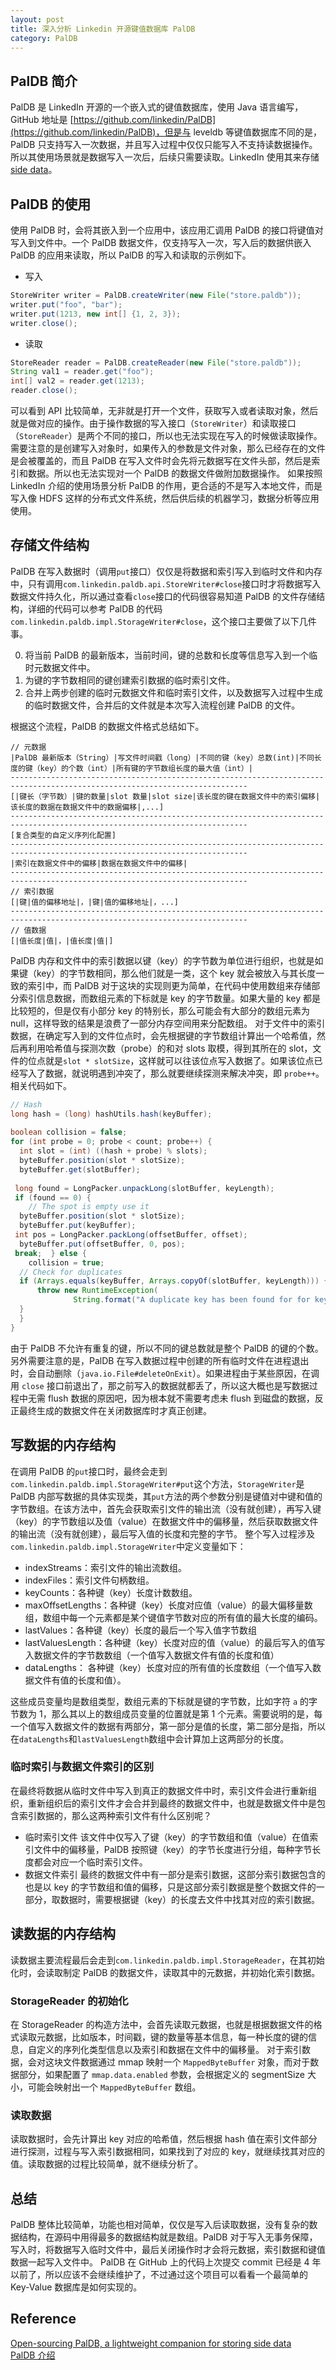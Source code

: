 ```yaml
---
layout: post
title: 深入分析 Linkedin 开源键值数据库 PalDB
category: PalDB
---
```


## PalDB 简介
PalDB 是 LinkedIn 开源的一个嵌入式的键值数据库，使用 Java 语言编写，GitHub 地址是 [https://github.com/linkedin/PalDB](https://github.com/linkedin/PalDB)，但是与 leveldb 等键值数据库不同的是，PalDB 只支持写入一次数据，并且写入过程中仅仅只能写入不支持读数据操作。所以其使用场景就是数据写入一次后，后续只需要读取。LinkedIn 使用其来存储[side data](https://github.com/linkedin/PalDB#what-is-it-suitable-for)。

## PalDB 的使用
使用 PalDB 时，会将其嵌入到一个应用中，该应用汇调用 PalDB 的接口将键值对写入到文件中。一个 PalDB 数据文件，仅支持写入一次，写入后的数据供嵌入 PalDB 的应用来读取，所以 PalDB 的写入和读取的示例如下。

* 写入
```java 
StoreWriter writer = PalDB.createWriter(new File("store.paldb"));
writer.put("foo", "bar");
writer.put(1213, new int[] {1, 2, 3});
writer.close();
```
* 读取
```java
StoreReader reader = PalDB.createReader(new File("store.paldb"));
String val1 = reader.get("foo");
int[] val2 = reader.get(1213);
reader.close();
```
可以看到 API 比较简单，无非就是打开一个文件，获取写入或者读取对象，然后就是做对应的操作。由于操作数据的写入接口（`StoreWriter`）和读取接口（`StoreReader`）是两个不同的接口，所以也无法实现在写入的时候做读取操作。需要注意的是创建写入对象时，如果传入的参数是文件对象，那么已经存在的文件是会被覆盖的，而且 PalDB 在写入文件时会先将元数据写在文件头部，然后是索引和数据。所以也无法实现对一个 PalDB 的数据文件做附加数据操作。
如果按照 LinkedIn 介绍的使用场景分析 PalDB 的作用，更合适的不是写入本地文件，而是写入像 HDFS 这样的分布式文件系统，然后供后续的机器学习，数据分析等应用使用。

## 存储文件结构
PalDB 在写入数据时（调用`put`接口）仅仅是将数据和索引写入到临时文件和内存中，只有调用`com.linkedin.paldb.api.StoreWriter#close`接口时才将数据写入数据文件持久化，所以通过查看`close`接口的代码很容易知道 PalDB 的文件存储结构，详细的代码可以参考 PalDB 的代码 `com.linkedin.paldb.impl.StorageWriter#close`，这个接口主要做了以下几件事。

0. 将当前 PalDB 的最新版本，当前时间，键的总数和长度等信息写入到一个临时元数据文件中。
1. 为键的字节数相同的键创建索引数据的临时索引文件。
2. 合并上两步创建的临时元数据文件和临时索引文件，以及数据写入过程中生成的临时数据文件，合并后的文件就是本次写入流程创建 PalDB 的文件。

根据这个流程，PalDB 的数据文件格式总结如下。
```shell
// 元数据
|PalDB 最新版本（String）|写文件时间戳（long）|不同的键（key）总数(int)|不同长度的键（key）的个数（int）|所有键的字节数组长度的最大值（int）|
---------------------------------------------------------------------------------------------------------------------------
[|键长（字节数）|键的数量|slot 数量|slot size|该长度的键在数据文件中的索引偏移|该长度的数据在数据文件中的数据偏移|,...]
---------------------------------------------------------------------------------------------------------------------------
[复合类型的自定义序列化配置]
---------------------------------------------------------------------------------------------------------------------------
|索引在数据文件中的偏移|数据在数据文件中的偏移|
---------------------------------------------------------------------------------------------------------------------------
// 索引数据
[|键|值的偏移地址|，|键|值的偏移地址|，...]
---------------------------------------------------------------------------------------------------------------------------
// 值数据
[|值长度|值|，|值长度|值|]
```
PalDB 内存和文件中的索引数据以键（key）的字节数为单位进行组织，也就是如果键（key）的字节数相同，那么他们就是一类，这个 key 就会被放入与其长度一致的索引中，而 PalDB 对于这块的实现则更为简单，在代码中使用数组来存储部分索引信息数据，而数组元素的下标就是 key 的字节数量。如果大量的 key 都是比较短的，但是仅有小部分 key 的特别长，那么可能会有大部分的数组元素为 null，这样导致的结果是浪费了一部分内存空间用来分配数组。
对于文件中的索引数据，在确定写入到的文件位点时，会先根据键的字节数组计算出一个哈希值，然后再利用哈希值与探测次数（probe）的和对 slots 取模，得到其所在的 slot，文件的位点就是`slot * slotSize`，这样就可以往该位点写入数据了。如果该位点已经写入了数据，就说明遇到冲突了，那么就要继续探测来解决冲突，即 `probe++`。相关代码如下。

```java
// Hash  
long hash = (long) hashUtils.hash(keyBuffer);  
  
boolean collision = false;  
for (int probe = 0; probe < count; probe++) {  
  int slot = (int) ((hash + probe) % slots);  
  byteBuffer.position(slot * slotSize);  
  byteBuffer.get(slotBuffer);  
  
 long found = LongPacker.unpackLong(slotBuffer, keyLength);  
 if (found == 0) {  
    // The spot is empty use it  
  byteBuffer.position(slot * slotSize);  
  byteBuffer.put(keyBuffer);  
 int pos = LongPacker.packLong(offsetBuffer, offset);  
  byteBuffer.put(offsetBuffer, 0, pos);  
 break;  } else {  
    collision = true;  
  // Check for duplicates  
  if (Arrays.equals(keyBuffer, Arrays.copyOf(slotBuffer, keyLength))) {  
      throw new RuntimeException(  
              String.format("A duplicate key has been found for for key bytes %s", Arrays.toString(keyBuffer)));  
  }  
  }  
}
```

由于 PalDB 不允许有重复的键，所以不同的键总数就是整个 PalDB 的键的个数。另外需要注意的是，PalDB 在写入数据过程中创建的所有临时文件在进程退出时，会自动删除（`java.io.File#deleteOnExit`）。如果进程由于某些原因，在调用 `close` 接口前退出了，那之前写入的数据就都丢了，所以这大概也是写数据过程中无需 flush 数据的原因吧，因为根本就不需要考虑未 flush 到磁盘的数据，反正最终生成的数据文件在关闭数据库时才真正创建。

## 写数据的内存结构
在调用 PalDB 的`put`接口时，最终会走到`com.linkedin.paldb.impl.StorageWriter#put`这个方法，`StorageWriter`是 PalDB 内部写数据的具体实现类，其`put`方法的两个参数分别是键值对中键和值的字节数组。在该方法中，首先会获取索引文件的输出流（没有就创建），再写入键（key）的字节数组以及值（value）在数据文件中的偏移量，然后获取数据文件的输出流（没有就创建），最后写入值的长度和完整的字节。
整个写入过程涉及`com.linkedin.paldb.impl.StorageWriter`中定义变量如下：

* indexStreams：索引文件的输出流数组。
* indexFiles：索引文件句柄数组。
* keyCounts：各种键（key）长度计数数组。
* maxOffsetLengths：各种键（key）长度对应值（value）的最大偏移量数组，数组中每一个元素都是某个键值字节数对应的所有值的最大长度的编码。
* lastValues：各种键（key）长度的最后一个写入值字节数组
* lastValuesLength：各种键（key）长度对应的值（value）的最后写入的值写入数据文件的字节数数组（一个值写入数据文件有值的长度和值）
* dataLengths： 各种键（key）长度对应的所有值的长度数组（一个值写入数据文件有值的长度和值）。

这些成员变量均是数组类型，数组元素的下标就是键的字节数，比如字符 `a` 的字节数为 1，那么其以上的数组成员变量的位置就是第 1 个元素。需要说明的是，每一个值写入数据文件的数据有两部分，第一部分是值的长度，第二部分是指，所以在`dataLengths`和`lastValuesLength`数组中会计算加上这两部分的长度。


### 临时索引与数据文件索引的区别
在最终将数据从临时文件中写入到真正的数据文件中时，索引文件会进行重新组织，重新组织后的索引文件才会合并到最终的数据文件中，也就是数据文件中是包含索引数据的，那么这两种索引文件有什么区别呢？

* 临时索引文件
该文件中仅写入了键（key）的字节数组和值（value）在值索引文件中的偏移量，PalDB 按照键（key）的字节长度进行分组，每种字节长度都会对应一个临时索引文件。
* 数据文件索引
最终的数据文件中有一部分是索引数据，这部分索引数据包含的也是以 key 的字节数组和值的偏移，只是这部分索引数据是整个数据文件的一部分，取数据时，需要根据键（key）的长度去文件中找其对应的索引数据。

## 读数据的内存结构
读数据主要流程最后会走到`com.linkedin.paldb.impl.StorageReader`，在其初始化时，会读取制定 PalDB 的数据文件，读取其中的元数据，并初始化索引数据。
### StorageReader 的初始化
在 StorageReader 的构造方法中，会首先读取元数据，也就是根据数据文件的格式读取元数据，比如版本，时间戳，键的数量等基本信息，每一种长度的键的信息，自定义的序列化类型信息以及索引和数据在文件中的偏移量。
对于索引数据，会对这块文件数据通过 mmap 映射一个 `MappedByteBuffer` 对象，而对于数据部分，如果配置了 `mmap.data.enabled` 参数，会根据定义的 segmentSize 大小，可能会映射出一个 `MappedByteBuffer` 数组。

### 读取数据
读取数据时，会先计算出 key 对应的哈希值，然后根据 hash 值在索引文件部分进行探测，过程与写入索引数据相同，如果找到了对应的 key，就继续找其对应的值。读取数据的过程比较简单，就不继续分析了。

## 总结
PalDB 整体比较简单，功能也相对简单，仅仅是写入后读取数据，没有复杂的数据结构，在源码中用得最多的数据结构就是数组。PalDB 对于写入无事务保障，写入时，将数据写入临时文件中，最后关闭操作时才会将元数据，索引数据和键值数据一起写入文件中。
PalDB 在 GitHub 上的代码上次提交 commit 已经是 4 年以前了，所以应该不会继续维护了，不过通过这个项目可以看看一个最简单的 Key-Value 数据库是如何实现的。

## Reference
[Open-sourcing PalDB, a lightweight companion for storing side data](https://engineering.linkedin.com/blog/2015/10/open-sourcing-paldb--a-lightweight-companion-for-storing-side-da)  
[PalDB 介绍](https://www.jianshu.com/p/9de9a2ea482c)
